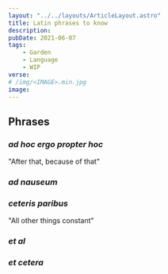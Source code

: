 ```yaml
---
layout: "../../layouts/ArticleLayout.astro"
title: Latin phrases to know
description: 
pubDate: 2021-06-07
tags:
    - Garden
    - Language
    - WIP
verse:
# /img/<IMAGE>.min.jpg
image:
---
```


## Phrases

### _ad hoc ergo propter hoc_

"After that, because of that"

### _ad nauseum_

### _ceteris paribus_

"All other things constant"

### _et al_

### _et cetera_
